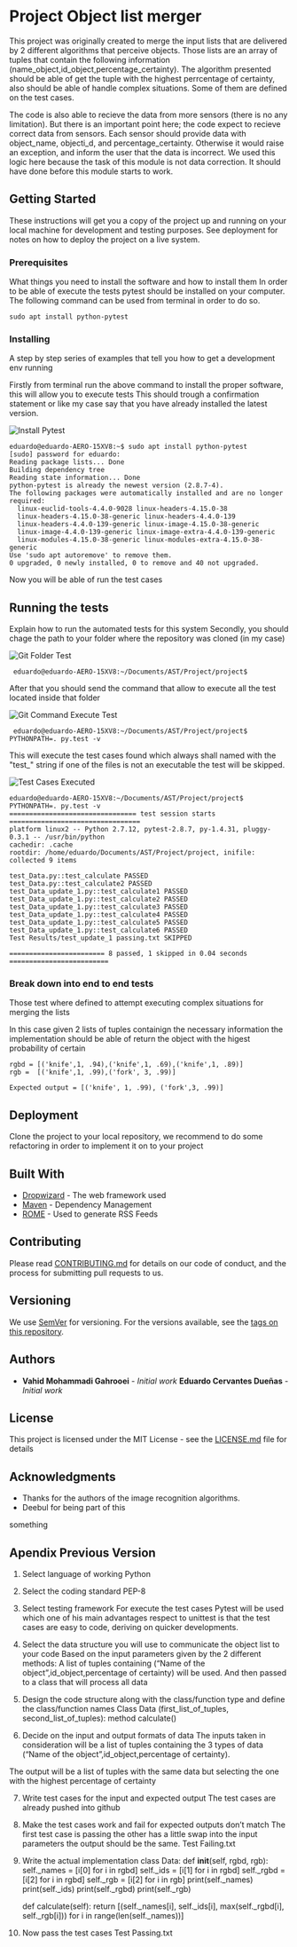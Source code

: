 # Project Object list merger

This project was originally created to merge the input lists that are delivered by 2 different algorithms that perceive objects. Those lists are an array of tuples that contain the following information (name_object,id_object,percentage_certainty). The algorithm presented should be able of get the tuple with the highest perrcentage of certainty, also should be able of handle complex situations. Some of them are defined on the test cases.

The code is also able to recieve the data from more sensors (there is no any limitation). But there is an important point here; the code expect to recieve correct data from sensors. Each sensor should provide data with object_name, objecti_d, and percentage_certainty. Otherwise it would raise an exception, and inform the user that the data is incorrect. We used this logic here because the task of this module is not data correction. It should have done before this module starts to work.

## Getting Started

These instructions will get you a copy of the project up and running on your local machine for development and testing purposes. See deployment for notes on how to deploy the project on a live system.

### Prerequisites

What things you need to install the software and how to install them
In order to be able of execute the tests pytest should be installed on your computer. 
The following command can be used from terminal in order to do so.

```
sudo apt install python-pytest
```

### Installing

A step by step series of examples that tell you how to get a development env running

Firstly from terminal run the above command to install the proper software, this will allow you to execute tests
This should trough a confirmation statement or like my case say that you have already installed the latest version.

![Install Pytest](https://drive.google.com/open?id=1pvsQqOLITP6mSviVgaumesNFUQKrJoyg)

```
eduardo@eduardo-AERO-15XV8:~$ sudo apt install python-pytest
[sudo] password for eduardo: 
Reading package lists... Done
Building dependency tree       
Reading state information... Done
python-pytest is already the newest version (2.8.7-4).
The following packages were automatically installed and are no longer required:
  linux-euclid-tools-4.4.0-9028 linux-headers-4.15.0-38
  linux-headers-4.15.0-38-generic linux-headers-4.4.0-139
  linux-headers-4.4.0-139-generic linux-image-4.15.0-38-generic
  linux-image-4.4.0-139-generic linux-image-extra-4.4.0-139-generic
  linux-modules-4.15.0-38-generic linux-modules-extra-4.15.0-38-generic
Use 'sudo apt autoremove' to remove them.
0 upgraded, 0 newly installed, 0 to remove and 40 not upgraded.
```
Now you will be able of run the test cases



## Running the tests

Explain how to run the automated tests for this system
Secondly, you should chage the path to your folder where the repository was cloned (in my case) 

![Git Folder Test](https://drive.google.com/open?id=1tK7JhUPTPHhvXHqgDhMe-ZJ_wpy9K9PV)

```
 eduardo@eduardo-AERO-15XV8:~/Documents/AST/Project/project$
```

After that you should send the command that allow to execute all the test located inside that folder

![Git Command Execute Test](https://drive.google.com/open?id=1dREvmuJh5iu5HUjntkaMOkb6qNdR5S65)

```
 eduardo@eduardo-AERO-15XV8:~/Documents/AST/Project/project$ PYTHONPATH=. py.test -v
```

This will execute the test cases found which always shall named with the "test_" string if one of the files is not an executable the test will be skipped.

![Test Cases Executed](https://drive.google.com/open?id=195hgjktZBj95MzB60jupotjF0PzdUvQB)

```
eduardo@eduardo-AERO-15XV8:~/Documents/AST/Project/project$ PYTHONPATH=. py.test -v
================================ test session starts =================================
platform linux2 -- Python 2.7.12, pytest-2.8.7, py-1.4.31, pluggy-0.3.1 -- /usr/bin/python
cachedir: .cache
rootdir: /home/eduardo/Documents/AST/Project/project, inifile: 
collected 9 items 

test_Data.py::test_calculate PASSED
test_Data.py::test_calculate2 PASSED
test_Data_update_1.py::test_calculate1 PASSED
test_Data_update_1.py::test_calculate2 PASSED
test_Data_update_1.py::test_calculate3 PASSED
test_Data_update_1.py::test_calculate4 PASSED
test_Data_update_1.py::test_calculate5 PASSED
test_Data_update_1.py::test_calculate6 PASSED
Test Results/test_update_1 passing.txt SKIPPED

======================== 8 passed, 1 skipped in 0.04 seconds =========================
```


### Break down into end to end tests

Those test where defined to attempt executing complex situations for merging the lists

In this case given 2 lists of tuples containign the necessary information the implementation should be able of return the object with the higest probability of certain

```
rgbd = [('knife',1, .94),('knife',1, .69),('knife',1, .89)]
rgb =  [('knife',1, .99),('fork', 3, .99)]

Expected output = [('knife', 1, .99), ('fork',3, .99)]
```

## Deployment

Clone the project to your local repository, we recommend to do some refactoring in order to implement it on to your project

## Built With

* [Dropwizard](http://www.dropwizard.io/1.0.2/docs/) - The web framework used
* [Maven](https://maven.apache.org/) - Dependency Management
* [ROME](https://rometools.github.io/rome/) - Used to generate RSS Feeds

## Contributing

Please read [CONTRIBUTING.md](https://gist.github.com/PurpleBooth/b24679402957c63ec426) for details on our code of conduct, and the process for submitting pull requests to us.

## Versioning

We use [SemVer](http://semver.org/) for versioning. For the versions available, see the [tags on this repository](https://github.com/your/project/tags). 

## Authors

* **Vahid Mohammadi Gahrooei** - *Initial work* 
  **Eduardo Cervantes Dueñas** - *Initial work*

## License

This project is licensed under the MIT License - see the [LICENSE.md](LICENSE.md) file for details

## Acknowledgments

* Thanks for the authors of the image recognition algorithms.
* Deebul for being part of this

something


## Apendix Previous Version
1. Select language of working 
Python

2. Select the coding standard 
PEP-8

3. Select testing framework 
For execute the test cases Pytest will be used which one of his main advantages respect to unittest is that the test cases are easy to code, deriving on quicker developments.

4. Select the data structure you will use to communicate the object list to your code 
Based on the input parameters given by the 2 different methods:
A list of tuples containing (“Name of the object”,id_object,percentage of certainty) will be used. And then passed to a class that will process all data

5. Design the code structure along with the class/function type and define the class/function names 
	Class Data (first_list_of_tuples, second_list_of_tuples):
		method
		calculate()
	
6. Decide on the input and output formats of data 
The inputs taken in consideration will be a list of tuples containing the 3 types of data (“Name of the object”,id_object,percentage of certainty).

The output will be a list of tuples with the same data but selecting the one with the highest percentage of certainty 

7. Write test cases for the input and expected output 
The test cases are already pushed into github

8. Make the test cases work and fail for expected outputs don’t match 
The first test case is passing the other has a little swap into the input parameters the output should be the same.
	Test Failing.txt

9. Write the actual implementation 
class Data:
    def __init__(self, rgbd, rgb):
        self._names = [i[0] for i in rgbd]
        self._ids = [i[1] for i in rgbd]
        self._rgbd = [i[2] for i in rgbd]
        self._rgb = [i[2] for i in rgb]
        print(self._names)
        print(self._ids)
        print(self._rgbd)
        print(self._rgb)

    def calculate(self):
        return [(self._names[i], self._ids[i], max(self._rgbd[i], self._rgb[i])) for i in range(len(self._names))]

10. Now pass the test cases 
Test Passing.txt
